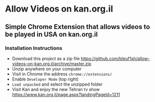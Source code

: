 # Allow Videos on kan.org.il

## Simple Chrome Extension that allows videos to be played in USA on kan.org.il

### Installation Instructions
- Download this project as a zip file https://github.com/bleuf1sh/allow-videos-on-kan.org.il/archive/master.zip 
- Unzip anywhere on your computer
- Visit in Chrome the address `chrome://extensions/`
- Enable `Developer Mode` (top right)
- `Load unpacked` and select the unzipped folder
- Visit Kan and enjoy the new Tehran tv show <br> https://www.kan.org.il/page.aspx?landingPageId=1211 